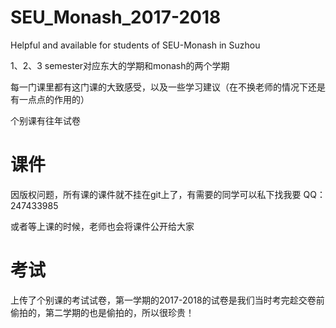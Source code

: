 # SEU_Monash_2017-2018
Helpful and available for students of SEU-Monash in Suzhou

1、2、3 semester对应东大的学期和monash的两个学期

每一门课里都有这门课的大致感受，以及一些学习建议（在不换老师的情况下还是有一点点的作用的）

个别课有往年试卷

# 课件
因版权问题，所有课的课件就不挂在git上了，有需要的同学可以私下找我要 QQ：247433985

或者等上课的时候，老师也会将课件公开给大家

# 考试
上传了个别课的考试试卷，第一学期的2017-2018的试卷是我们当时考完趁交卷前偷拍的，第二学期的也是偷拍的，所以很珍贵！


